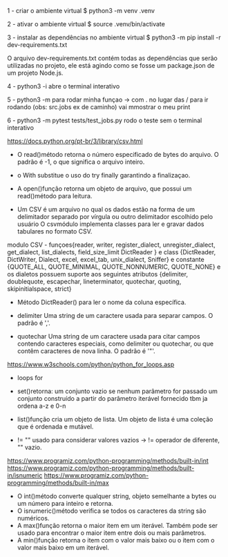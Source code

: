 1 - criar o ambiente virtual
$ python3 -m venv .venv

2 - ativar o ambiente virtual
$ source .venv/bin/activate

3 - instalar as dependências no ambiente virtual
$ python3 -m pip install -r dev-requirements.txt

O arquivo dev-requirements.txt contém todas as dependências que serão utilizadas no projeto, ele está agindo como se fosse um package.json de um projeto Node.js.

4 - python3 -i abre o terminal interativo

5 - python3 -m <caminho a patrir da raiz> para rodar minha funçao -> com . no lugar das / para ir rodando (obs: src.jobs ex de caminho) vai mmostrar o meu print

6 - python3 -m pytest tests/test_jobs.py rodo o teste sem o terminal interativo

https://docs.python.org/pt-br/3/library/csv.html

- O read()método retorna o número especificado de bytes do arquivo. O padrão é -1, o que significa o arquivo inteiro.

- o With substitue o uso do try finally garantindo a finalizaçao.

- A open()função retorna um objeto de arquivo, que possui um read()método para leitura.

- Um CSV é um arquivo no qual os dados estão na forma de um delimitador separado por vírgula ou outro delimitador escolhido pelo usuário
  O csvmódulo implementa classes para ler e gravar dados tabulares no formato CSV.

modulo CSV - funçoes{reader, writer, register_dialect, unregister_dialect, get_dialect, list_dialects, field_size_limit DictReader } e class {DictReader, DictWriter, Dialect, excel, excel_tab, unix_dialect, Sniffer} e constante {QUOTE_ALL, QUOTE_MINIMAL, QUOTE_NONNUMERIC, QUOTE_NONE} e os dialetos possuem suporte aos seguintes atributos {delimiter, doublequote, escapechar, lineterminator, quotechar, quoting, skipinitialspace, strict}

- Método DictReader() para ler o nome da coluna específica.

- delimiter Uma string de um caractere usada para separar campos. O padrão é ','.

- quotechar Uma string de um caractere usada para citar campos contendo caracteres especiais, como delimiter ou quotechar, ou que contêm caracteres de nova linha. O padrão é '"'.

https://www.w3schools.com/python/python_for_loops.asp

- loops for

- set()retorna:
  um conjunto vazio se nenhum parâmetro for passado
  um conjunto construído a partir do parâmetro iterável fornecido
  tbm ja ordena a-z e 0-n

- list()função cria um objeto de lista. Um objeto de lista é uma coleção que é ordenada e mutável.

- != "" usado para considerar valores vazios -> != operador de diferente, "" vazio.

https://www.programiz.com/python-programming/methods/built-in/int
https://www.programiz.com/python-programming/methods/built-in/isnumeric
https://www.programiz.com/python-programming/methods/built-in/max

- O int()método converte qualquer string, objeto semelhante a bytes ou um número para inteiro e retorna.
- O isnumeric()método verifica se todos os caracteres da string são numéricos.
- A max()função retorna o maior item em um iterável. Também pode ser usado para encontrar o maior item entre dois ou mais parâmetros.
- A min()função retorna o item com o valor mais baixo ou o item com o valor mais baixo em um iterável.
